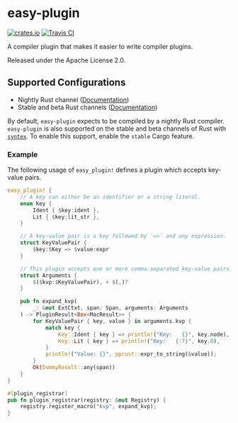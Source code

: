 easy-plugin
===========

[![crates.io](  https://img.shields.io/crates/v/easy-plugin.svg)](https://crates.io/crates/easy-plugin)
[![Travis CI](https://travis-ci.org/KyleMayes/easy-plugin.svg?branch=master)](https://travis-ci.org/KyleMayes/easy-plugin)

A compiler plugin that makes it easier to write compiler plugins.

Released under the Apache License 2.0.

## Supported Configurations

* Nightly Rust channel
  ([Documentation](https://kylemayes.github.io/easy-plugin/nightly/easy_plugin))
* Stable and beta Rust channels
  ([Documentation](https://kylemayes.github.io/easy-plugin/stable/easy_plugin))

By default, `easy-plugin` expects to be compiled by a nightly Rust compiler. `easy-plugin` is also
supported on the stable and beta channels of Rust with
[`syntex`](https://github.com/serde-rs/syntex). To enable this support, enable the `stable` Cargo
feature.

### Example

The following usage of `easy_plugin!` defines a plugin which accepts key-value pairs.

```rust
easy_plugin! {
    // A key can either be an identifier or a string literal.
    enum Key {
        Ident { $key:ident },
        Lit { $key:lit_str },
    }

    // A key-value pair is a key followed by `=>` and any expression.
    struct KeyValuePair {
        $key:$Key => $value:expr
    }

    // This plugin accepts one or more comma-separated key-value pairs.
    struct Arguments {
        $($kvp:$KeyValuePair), + $(,)?
    }

    pub fn expand_kvp(
        _: &mut ExtCtxt, span: Span, arguments: Arguments
    ) -> PluginResult<Box<MacResult>> {
        for KeyValuePair { key, value } in arguments.kvp {
            match key {
                Key::Ident { key } => println!("Key:   {}", key.node),
                Key::Lit { key } => println!("Key:   {:?}", key.0),
            }
            println!("Value: {}", pprust::expr_to_string(&value));
        }
        Ok(DummyResult::any(span))
    }
}

#[plugin_registrar]
pub fn plugin_registrar(registry: &mut Registry) {
    registry.register_macro("kvp", expand_kvp);
}
```
